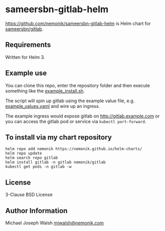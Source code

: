 # sameersbn-gitlab-helm

https://github.com/nemonik/sameersbn-gitlab-helm is Helm chart for [sameersbn/gitlab](https://github.com/sameersbn/docker-gitlab).

## Requirements

Written for Helm 3.

## Example use

You can clone this repo, enter the repository folder and then execute something like the [example_install.sh](example_install.sh).

The script will spin up gitlab using the example value file, e.g. [example_values.yaml](example_values.yaml) and wire up an ingress.

The example ingress would expose gitlab on http://gitlab.example.com or you can access the gitlab pod or service via `kubectl port-forward`.

## To install via my chart repository

```
helm repo add nemonik https://nemonik.github.io/helm-charts/
helm repo update
helm search repo gitlab
helm install gitlab -n gitlab nemonik/gitlab
kubectl get pods -n gitlab -w
```

## License

3-Clause BSD License

## Author Information

Michael Joseph Walsh <mjwalsh@nemonik.com>
